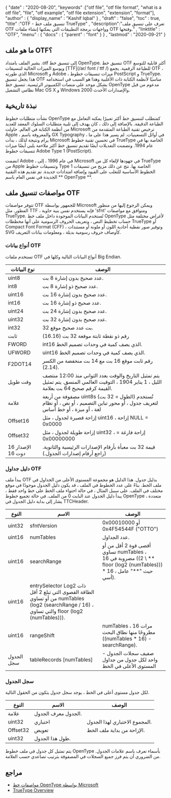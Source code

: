 {
  "date" : "2020-08-20",
  "keywords" :["otf file", "otf file format", "what is a otf file", "file", "otf example", "otf file extension", "extension", "format"],
  "author" : {
    "display_name" : "Kashif Iqbal"
} ,
  "draft" : "false",
  "toc" : true,
  "title" :"OTF - تنسيق ملف خط TrueType" ,
  "description":"تعرف على تنسيق ملف OTF وواجهات برمجة التطبيقات التي يمكنها إنشاء ملفات OTF وفتحها." ,
  "linktitle" : "OTF",
  "menu" : {
    "docs" : {
      "parent" : "font"
}
} ,
  "lastmod" : "2020-09-21"
}

## ما هو ملف OTF؟

يشير الملف بامتداد .otf إلى تنسيق خط OpenType. تنسيق خط OTF أكثر قابلية للتوسع ويوسع الميزات الحالية لتنسيقات [TTF](/ar/ font / ttf /) للطباعة الرقمية. يجمع OTF ، الذي طورته Microsoft و Adobe ، ميزات تنسيقات خطوط PostScript و TrueType. هذا يجعل تنسيق OTF مناسبًا لأنظمة الكتابة ذات الأغلبية وهذا هو السبب في استخدامه بشكل موحد على منصات الكمبيوتر الرئيسية. تنسيق خط OpenType مدعوم من قبل نظامي التشغيل Mac OS X و Windows 2000 والإصدارات الأحدث.

## نبذة تاريخية

نشأت متطلبات خطوط OpenType كمتطلب لتنسيق خط أكثر تعبيرًا يمكنه التعامل مع الطباعة الدقيقة. بالإضافة إلى ذلك ، كان يهدف إلى تلبية متطلبات السلوك المعقد للعديد من أنظمة الكتابة في العالم. حاولت Microsoft ترخيص تقنية الطباعة المتقدمة من Apple ، والمعروفة باسم GX Typography ، في أوائل التسعينيات. لم يسير هذا على ما يرام ونتيجة لذلك ، بدأت Microsoft في تحسين تقنية خطوط TrueType الخاصة بها في عام 1994. وتضمنت التعديلات أيضًا تقديم تنسيق خط أكثر ملاءمة يلبي أيضًا ميزات تنسيقات خطوط Adobe Type 1 (PostScript).

انضمت Adobe ، في عام 1996 ، إلى Microsoft في جهودها لإلغاء كل من TrueType من Apple وتنسيقات خطوط Type 1 الخاصة بها. نتج عن ذلك مزيج من تنسيقات الخطوط الأساسية للتغلب على القيود وإضافة امتدادات جديدة. تم تقديم هذه التقنية الجديدة في نفس العام باسم ** OpenType **.

## مواصفات تنسيق ملف OTF

تتوفر مواصفات OTF للجمهور بواسطة Microsoft ويمكن الرجوع إليها من منظور المطور. مثل TTF ، فإنه يستخدم نفس بنية حاوية 'sfnt' ومتوافق مع مواصفات TrueType. تُستخدم البيانات الموجودة داخل ملف خط OpenType لأغراض مختلفة مثل حساب تخطيط النص ، وتعريف الحروف الرسومية على أنها مخططات TrueType أو Compact Font Format (CFF) ، وتوفير صور نقطية أحادية اللون أو ملونة أو مستندات SVG كأوصاف حروف رسومية بديلة ، ومعلومات بيانات التعريف.

### أنواع بيانات OTF
تستخدم ملفات OTF أنواع البيانات التالية وكلها في Big Endian.

| نوع البيانات | الوصف |
---|---|
| uint8 | عدد صحيح بدون إشارة 8 بت. |
| int8 | عدد صحيح ذو إشارة 8 بت. |
| uint16 | عدد صحيح بدون إشارة 16 بت. |
| int16 | عدد صحيح ذو إشارة 16 بت. |
| uint24 | عدد صحيح بدون إشارة 24 بت. |
| uint32 | عدد صحيح بدون إشارة 32 بت. |
| int32 | 32 بت عدد صحيح موقع. |
| ثابت | رقم ذو نقطة ثابتة موقعة 32 بت (16.16) |
| FWORD | int16 الذي يصف كمية في وحدات تصميم الخط. |
| UFWORD | uint16 الذي يصف كمية في وحدات تصميم الخط. |
| F2DOT14 | رقم ثابت موقع 16 بت مع 14 بت منخفضة من الكسر (2.14). |
| وقت طويل | يتم تمثيل التاريخ والوقت بعدد الثواني منذ 12:00 منتصف الليل ، 1 يناير 1904 ، التوقيت العالمي المنسق. يتم تمثيل القيمة كرقم صحيح 64 بت بعلامة. |
| علامة | مصفوفة من أربعة uint8s (الطول = 32 بت) تُستخدم لتعريف جدول ، أو محور تباين التصميم ، أو نص ، أو نظام لغة ، أو ميزة ، أو خط أساس |
| Offset16 | إزاحة قصيرة لجدول ، مثل uint16 ، إزاحة NULL = 0x0000 |
| Offset32 | إزاحة طويلة لجدول ، مثل uint32 ، إزاحة فارغة = 0x00000000 |
| الإصدار 16 دوت 16 | قيمة 32 بت معبأة بأرقام الإصدارات الرئيسية والثانوية. (راجع أرقام إصدارات الجدول.) |

### دليل جداول OTF

يبدأ ملف OTF بدليل جدول. هذا الدليل هو مجموعة المستوى الأعلى من الجداول في ملف الخط. بناءً على عدد الخطوط في الملف ، قد يكون دليل الجدول موجودًا في موقع مختلف في الملف. على سبيل المثال ، في حالة احتواء ملف الخط على خط واحد فقط ، يبدأ دليل الجدول عند البايت 0 من الملف. في حالة تجميع خطوط OpenType متعددة ،
يشار إلى بداية دليل الجدول في TTCHeader.

| النوع | الاسم | الوصف |
---|---|---|
| uint32 | sfntVersion | 0x00010000 أو 0x4F54544F ("OTTO") |
| uint16 | numTables | عدد الجداول. |
| uint16 | searchRange | أقصى قوة 2 أقل من أو تساوي numTables ، مضروبة في 16 ((2 \ ** floor (log2 (numTables))) * 16 ، حيث "**" عامل أسي).
| uint16 | entrySelector Log2 ذات الطاقة القصوى التي تبلغ 2 أقل من أو تساوي numTables (log2 (searchRange / 16) ، والتي تساوي floor (log2 (numTables))). |
| uint16 | rangeShift | numTables مرات 16 ، مطروحًا منها نطاق البحث ((numTables * 16) - searchRange). |
| الجدول سجل | tableRecords [numTables] | صفيف سجلات الجدول - واحد لكل جدول من جداول المستوى الأعلى في الخط |


### سجل الجدول

لكل جدول مستوى أعلى في الخط ، يوجد سجل جدول يتكون من الحقول التالية.

| النوع | الاسم | الوصف |
---|---|---|
| علامة | الجدول معرف الجدول. |
| uint32 | اختباري | المجموع الاختباري لهذا الجدول. |
| Offset32 | تعويض | الإزاحة من بداية ملف الخط. |
| uint32 | طول هذا الجدول. |

يتم تمثيل كل جدول في ملف خطوط OpenType بأسماء تعرف باسم علامات الجدول. من الضروري أن يتم فرز جميع السجلات في المصفوفة بترتيب تصاعدي حسب العلامة.

## مراجع
* [مواصفات خط OpenType بواسطة Microsoft](https://docs.microsoft.com/en-us/typography/opentype/spec/overview)
* [TrueType Overview](https://docs.microsoft.com/en-us/typography/truetype/)

